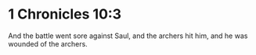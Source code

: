 # 1 Chronicles 10:3

And the battle went sore against Saul, and the archers hit him, and he was wounded of the archers.